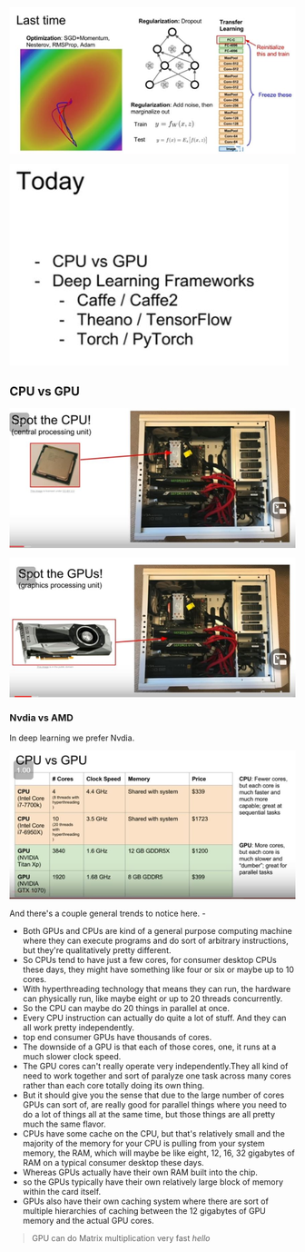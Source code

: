 !["Problem"](./images/lecture8/img1.JPG)

!["Problem"](./images/lecture8/img2.JPG)

## CPU vs GPU

!["Problem"](./images/lecture8/img3.JPG)

!["Problem"](./images/lecture8/img4.JPG)

### Nvdia vs AMD

In deep learning we prefer Nvdia.

!["Problem"](./images/lecture8/img5.JPG)

And there's a couple general trends to notice here. -
-  Both GPUs and CPUs are kind of a general purpose computing machine where they can execute programs and do sort of arbitrary instructions, but they're qualitatively pretty different. 
-  So CPUs tend to have just a few cores, for consumer desktop CPUs these days, they might have something like four or six or maybe up to 10 cores. 
-  With hyperthreading technology that means they can run, the hardware can physically run, like maybe eight or up to 20 threads concurrently. 
- So the CPU can maybe do 20 things in parallel at once. 
-  Every CPU instruction can actually do quite a lot of stuff. And they can all work pretty independently.
-  top end consumer GPUs have thousands of cores. 
- The downside of a GPU is that each of those cores, one, it runs at a much slower clock speed. 
- The GPU cores can't really operate very independently.They all kind of need to work together and sort of paralyze one task across many cores rather than each core totally doing its own thing. 
- But it should give you the sense that due to the large number of cores GPUs can sort of, are really good for parallel things where you need to do a lot of things all at the same time, but those things are all pretty much the same flavor. 
- CPUs have some cache on the CPU, but that's relatively small and the majority of the memory for your CPU is pulling from your system memory, the RAM, which will maybe be like eight, 12, 16, 32 gigabytes of RAM on a typical consumer desktop these days. 
-  Whereas GPUs actually have their own RAM built into the chip. 
- so the GPUs typically have their own relatively large block of memory within the card itself. 
-  GPUs also have their own caching system where there are sort of multiple hierarchies of caching between the 12 gigabytes of GPU memory and the actual GPU cores. 

> GPU can do Matrix multiplication very fast
*hello*
